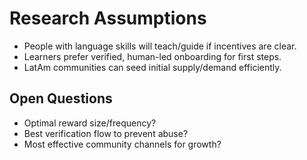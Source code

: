 # Research Assumptions

- People with language skills will teach/guide if incentives are clear.
- Learners prefer verified, human-led onboarding for first steps.
- LatAm communities can seed initial supply/demand efficiently.

## Open Questions

- Optimal reward size/frequency?
- Best verification flow to prevent abuse?
- Most effective community channels for growth?
